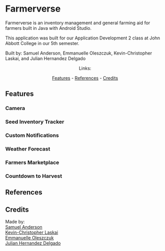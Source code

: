 # **Farmerverse**

Farmerverse is an inventory management and general farming aid for farmers built in Java with Android Studio.

This application was built for our Application Development 2 class at John Abbott College in our 5th semester.


Built by: Samuel Anderson, Emmanuelle Oleszczuk, Kevin-Christopher Laskai, and Julian Hernandez Delgado

<div align="center">
Links:

[Features](#features) - 
[References](#references) - 
[Credits](#credits)
</div>

## Features

### Camera

### Seed Inventory Tracker

### Custom Notifications

### Weather Forecast

### Farmers Marketplace

### Countdown to Harvest

## References

<!-- Put links here -->

## Credits
Made by: <br>
[Samuel Anderson](www.sanderson-96.github.io)<br>
[Kevin-Christopher Laskai]()<br>
[Emmanuelle Oleszczuk]()<br>
[Julian Hernandez Delgado]()<br>